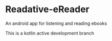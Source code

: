 # Readative-eReader
An android app for listening and reading ebooks  

This is a kotlin active development branch
